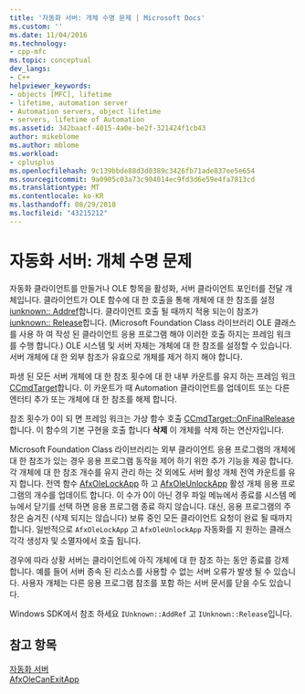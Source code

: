 ```yaml
---
title: '자동화 서버: 개체 수명 문제 | Microsoft Docs'
ms.custom: ''
ms.date: 11/04/2016
ms.technology:
- cpp-mfc
ms.topic: conceptual
dev_langs:
- C++
helpviewer_keywords:
- objects [MFC], lifetime
- lifetime, automation server
- Automation servers, object lifetime
- servers, lifetime of Automation
ms.assetid: 342baacf-4015-4a0e-be2f-321424f1cb43
author: mikeblome
ms.author: mblome
ms.workload:
- cplusplus
ms.openlocfilehash: 9c139bbde88d3d0389c3426fb71ade837ee5e654
ms.sourcegitcommit: 9a0905c03a73c904014ec9fd3d6e59e4fa7813cd
ms.translationtype: MT
ms.contentlocale: ko-KR
ms.lasthandoff: 08/29/2018
ms.locfileid: "43215212"
---
```

# <a name="automation-servers-object-lifetime-issues"></a>자동화 서버: 개체 수명 문제
자동화 클라이언트를 만들거나 OLE 항목을 활성화, 서버 클라이언트 포인터를 전달 개체입니다. 클라이언트가 OLE 함수에 대 한 호출을 통해 개체에 대 한 참조를 설정 [iunknown:: Addref](/windows/desktop/api/unknwn/nf-unknwn-iunknown-addref)합니다. 클라이언트 호출 될 때까지 적용 되는이 참조가 [iunknown:: Release](/windows/desktop/api/unknwn/nf-unknwn-iunknown-release)합니다. (Microsoft Foundation Class 라이브러리 OLE 클래스를 사용 하 여 작성 된 클라이언트 응용 프로그램 해야 이러한 호출 하지는 프레임 워크를 수행 합니다.) OLE 시스템 및 서버 자체는 개체에 대 한 참조를 설정할 수 있습니다. 서버 개체에 대 한 외부 참조가 유효으로 개체를 제거 하지 해야 합니다.  
  
 파생 된 모든 서버 개체에 대 한 참조 횟수에 대 한 내부 카운트를 유지 하는 프레임 워크 [CCmdTarget](../mfc/reference/ccmdtarget-class.md)합니다. 이 카운트가 때 Automation 클라이언트를 업데이트 또는 다른 엔터티 추가 또는 개체에 대 한 참조를 해제 합니다.  
  
 참조 횟수가 0이 되 면 프레임 워크는 가상 함수 호출 [CCmdTarget::OnFinalRelease](../mfc/reference/ccmdtarget-class.md#onfinalrelease)합니다. 이 함수의 기본 구현을 호출 합니다 **삭제** 이 개체를 삭제 하는 연산자입니다.  
  
 Microsoft Foundation Class 라이브러리는 외부 클라이언트 응용 프로그램의 개체에 대 한 참조가 있는 경우 응용 프로그램 동작을 제어 하기 위한 추가 기능을 제공 합니다. 각 개체에 대 한 참조 개수를 유지 관리 하는 것 외에도 서버 활성 개체 전역 카운트를 유지 합니다. 전역 함수 [AfxOleLockApp](../mfc/reference/application-control.md#afxolelockapp) 하 고 [AfxOleUnlockApp](../mfc/reference/application-control.md#afxoleunlockapp) 활성 개체 응용 프로그램의 개수를 업데이트 합니다. 이 수가 0이 아닌 경우 파일 메뉴에서 종료를 시스템 메뉴에서 닫기를 선택 하면 응용 프로그램 종료 하지 않습니다. 대신, 응용 프로그램의 주 창은 숨겨진 (삭제 되지는 않습니다) 보류 중인 모든 클라이언트 요청이 완료 될 때까지 합니다. 일반적으로 `AfxOleLockApp` 고 `AfxOleUnlockApp` 자동화를 지 원하는 클래스 각각 생성자 및 소멸자에서 호출 됩니다.  
  
 경우에 따라 상황 서버는 클라이언트에 아직 개체에 대 한 참조 하는 동안 종료를 강제 합니다. 예를 들어 서버 종속 된 리소스를 사용할 수 없는 서버 오류가 발생 될 수 있습니다. 사용자 개체는 다른 응용 프로그램 참조를 포함 하는 서버 문서를 닫을 수도 있습니다.  
  
 Windows SDK에서 참조 하세요 `IUnknown::AddRef` 고 `IUnknown::Release`입니다.  
  
## <a name="see-also"></a>참고 항목  
 [자동화 서버](../mfc/automation-servers.md)   
 [AfxOleCanExitApp](../mfc/reference/application-control.md#afxolecanexitapp)

